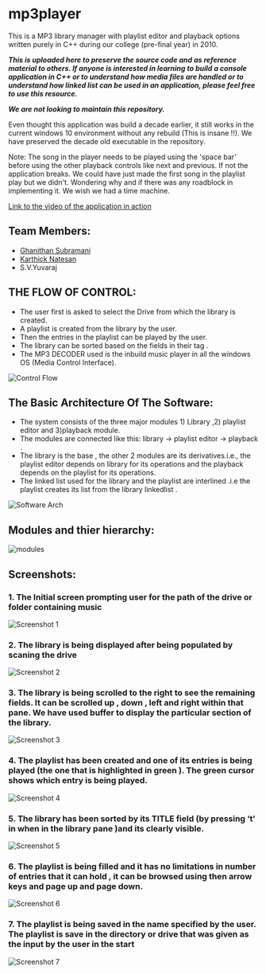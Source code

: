 # mp3player

This is a MP3 library manager with playlist editor and playback options written purely in C++ during our college (pre-final year) in 2010.

***This is uploaded here to preserve the source code and as reference material to others. If anyone is interested in learning to build a console application in C++ or to understand how media files are handled or to understand how linked list can be used in an application, please feel free to use this resource.***

***We are not looking to maintain this repository.***

Even thought this application was build a decade earlier, it still works in the current windows 10 environment without any rebuild (This is insane !!). We have preserved the decade old executable in the repository.

Note: The song in the player needs to be played using the 'space bar' before using the other playback controls like next and previous. If not the application breaks. We could have just made the first song in the playlist play but we didn't. Wondering why and if there was any roadblock in implementing it. We wish we had a time machine.

[Link to the video of the application in action](https://www.linkedin.com/posts/ghanithan_internship-project-github-activity-6957022900507865088-IbUT?utm_source=linkedin_share&utm_medium=android_app)


## Team Members:
- [Ghanithan Subramani](https://www.linkedin.com/in/ghanithan/)
- [Karthick Natesan](https://www.linkedin.com/in/karthick-natesan-660545a0/)
- S.V.Yuvaraj

## THE FLOW OF CONTROL:
- The user first is asked to select the Drive from which the library is created.
- A playlist is created from the library by the user.
- Then  the entries in the playlist can be played by the user. 
- The library can be sorted based on the fields in their tag .
- The MP3 DECODER used is the inbuild music player in all the windows OS (Media Control Interface).

![Control Flow](/doc/pics/controlFlow.png)

## The Basic Architecture Of The Software:
- The system consists of the three major modules 1) Library ,2) playlist editor and 3)playback module.
- The modules are connected like this:  library -> playlist editor -> playback .
- The library is the base , the other 2 modules are its derivatives.i.e., the  playlist editor depends on library for its operations and the playback depends on the playlist for its operations.
- The linked list used for the library and the playlist are interlined .i.e the playlist creates its list from the library linkedlist .

![Software Arch](/doc/pics/arch.png)

## Modules and thier hierarchy:
![modules](/doc/pics/modules.png)

## Screenshots:

### 1. The Initial screen prompting user for the path of the drive or folder containing music 
![Screenshot 1](/doc/pics/1.png)


### 2. The library is being displayed after being populated by scaning the drive 
![Screenshot 2](/doc/pics/2.png)

### 3. The library is being scrolled to the right to see the remaining fields. It can be scrolled up , down , left and right within that pane. We have used buffer to display the particular section of the library. 
![Screenshot 3](/doc/pics/3.png)

### 4. The playlist has been created and one of its entries is being played (the one that is highlighted in green ). The green cursor shows which entry is being played.
![Screenshot 4](/doc/pics/4.png)

### 5. The library has been sorted by its TITLE field (by pressing ‘t’ in when in the library pane )and its clearly visible.
![Screenshot 5](/doc/pics/5.png)

### 6. The playlist is being filled and it has no limitations in number of entries that it can hold , it can be browsed using then arrow keys  and page up and page down.
![Screenshot 6](/doc/pics/6.png)

### 7. The playlist is being saved in the name specified by the user. The playlist is save in the directory or drive that was given as the input by the user in the start
![Screenshot 7](/doc/pics/7.png)
